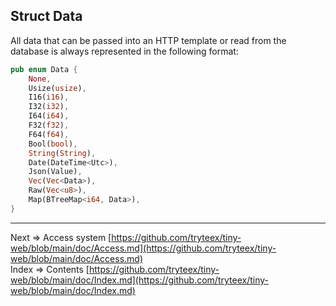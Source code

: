 ## Struct __Data__
All data that can be passed into an HTTP template or read from the database is always represented in the following format:
```rust
pub enum Data {
    None,
    Usize(usize),
    I16(i16),
    I32(i32),
    I64(i64),
    F32(f32),
    F64(f64),
    Bool(bool),
    String(String),
    Date(DateTime<Utc>),
    Json(Value),
    Vec(Vec<Data>),
    Raw(Vec<u8>),
    Map(BTreeMap<i64, Data>),
}
```

___
Next => Access system [https://github.com/tryteex/tiny-web/blob/main/doc/Access.md](https://github.com/tryteex/tiny-web/blob/main/doc/Access.md)  
Index => Contents [https://github.com/tryteex/tiny-web/blob/main/doc/Index.md](https://github.com/tryteex/tiny-web/blob/main/doc/Index.md)  
